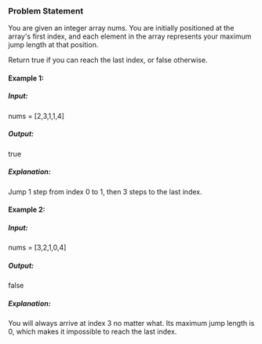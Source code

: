 ### Problem Statement

You are given an integer array nums. You are initially positioned at the array's first index, and each element in the array represents your maximum jump length at that position.

Return true if you can reach the last index, or false otherwise.

#### Example 1:

##### Input: 
nums = [2,3,1,1,4]
#####  Output: 
true
#####  Explanation: 
Jump 1 step from index 0 to 1, then 3 steps to the last index.


#### Example 2:

##### Input: 
nums = [3,2,1,0,4]
#####  Output: 
false
#####  Explanation: 
You will always arrive at index 3 no matter what. Its maximum jump length is 0, which makes it impossible to reach the last index.
